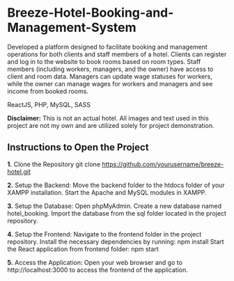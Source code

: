 # Breeze-Hotel-Booking-and-Management-System

Developed a platform designed to facilitate booking and management operations for both clients and staff members of a hotel. Clients can register and log in to the website to book rooms based on room types. Staff members (including workers, managers, and the owner) have access to client and room data. Managers can update wage statuses for workers, while the owner can manage wages for workers and managers and see income from booked rooms.

 ReactJS, PHP, MySQL, SASS

**Disclaimer:** This is not an actual hotel. All images and text used in this project are not my own and are utilized solely for project demonstration.

## Instructions to Open the Project

**1.** Clone the Repository
git clone https://github.com/yourusername/breeze-hotel.git

**2.** Setup the Backend:
Move the backend folder to the htdocs folder of your XAMPP installation.
Start the Apache and MySQL modules in XAMPP.

**3.** Setup the Database:
Open phpMyAdmin.
Create a new database named hotel_booking.
Import the database from the sql folder located in the project repository.

**4.** Setup the Frontend:
Navigate to the frontend folder in the project repository.
Install the necessary dependencies by running:
npm install
Start the React application from frontend folder:
npm start

**5.** Access the Application:
Open your web browser and go to http://localhost:3000 to access the frontend of the application.

